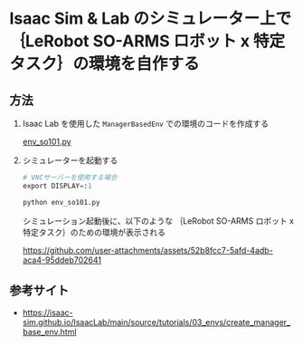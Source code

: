 # Isaac Sim & Lab のシミュレーター上で｛LeRobot SO-ARMS ロボット x 特定タスク｝の環境を自作する

## 方法

1. Isaac Lab を使用した `ManagerBasedEnv` での環境のコードを作成する

    [env_so101.py](env_so101.py)

1. シミュレーターを起動する

    ```python
    # VNCサーバーを使用する場合
    export DISPLAY=:1

    python env_so101.py
    ```

    シミュレーション起動後に、以下のような ｛LeRobot SO-ARMS ロボット x 特定タスク｝のための環境が表示される

    https://github.com/user-attachments/assets/52b8fcc7-5afd-4adb-aca4-95ddeb702641


## 参考サイト

- https://isaac-sim.github.io/IsaacLab/main/source/tutorials/03_envs/create_manager_base_env.html
